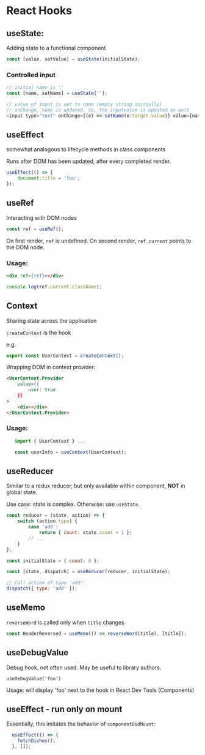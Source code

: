 # React Hooks

## useState:
Adding state to a functional component
```javascript
const [value, setValue] = useState(initialState);
```

### Controlled input
```javascript
// initial name is ''
const [name, setName] = useState('');

// value of input is set to name (empty string initially)
// onChange, name is updated. So, the inputvalue is updated as well
<input type="text" onChange={(e) => setName(e.target.value)} value={name} />
```

## useEffect
somewhat analogous to lifecycle methods in class components

Runs after DOM has been updated, after every completed render.

```javascript
useEffect(() => {
    document.title = 'foo';
});
```


## useRef
Interacting with DOM nodes

```javascript
const ref = useRef();
```
On first render, `ref` is undefined. On second render, `ref.current` points to the DOM node.


### Usage:
```html
<div ref={ref}></div>
```

```javascript
console.log(ref.current.className);
```

## Context
Sharing state across the application

`createContext` is the hook

e.g.
```javascript
export const UserContext = createContext();
```

Wrapping DOM in context provider:
```html
<UserContext.Provider
    value={{
        user: true
    }}
>
    <div></div>
</UserContext.Provider>
```

### Usage:
```javascript
   import { UserContext } ...

   const userInfo = useContext(UserContext);
```

## useReducer
Similar to a redux reducer, but only available within component, **NOT** in global state.

Use case: state is complex. Otherwise: use `useState`.

```javascript
const reducer = (state, action) => {
    switch (action.type) {
        case 'add':
            return { count: state.count + 1 };
        // ...
    }
};

const initialState = { count: 0 };

const [state, dispatch] = useReducer(reducer, initialState);

// Call action of type 'add':
dispatch({ type: 'add' });
```

## useMemo

`reverseWord` is called only when `title` changes

```javascript
const HeaderReversed = useMemo(() => reverseWord(title), [title]);
```

## useDebugValue
Debug hook, not often used. May be useful to library authors.

`useDebugValue('foo')`

Usage: will display 'foo' next to the hook in React Dev Tools (Components)

## useEffect - run only on mount
Essentially, this imitates the behavior of `componentDidMount`:

```javascript
  useEffect(() => {
    fetchDishes();
  }, []);
```